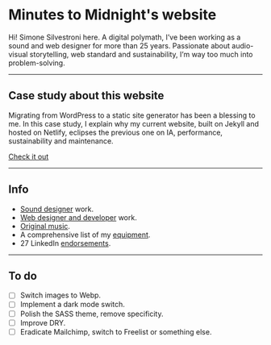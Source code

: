 # Minutes to Midnight's website

Hi! Simone Silvestroni here. A digital polymath, I’ve been working as a sound and web designer for more than 25 years.
Passionate about audio-visual storytelling, web standard and sustainability, I’m way too much into problem-solving.

---

## Case study about this website

Migrating from WordPress to a static site generator has been a blessing to me. In this case study, I explain why my current website, built on Jekyll and hosted on Netlify, eclipses the previous one on IA, performance, sustainability and maintenance.

[Check it out](https://minutestomidnight.co.uk/projects/web-design/minutes-to-midnight/)

---

## Info

- [Sound designer](https://minutestomidnight.co.uk/projects/sound-design/) work.
- [Web designer and developer](https://minutestomidnight.co.uk/projects/web-design/) work.
- [Original music](https://minutestomidnight.co.uk/music/).
- A comprehensive list of my [equipment](https://minutestomidnight.co.uk/uses/).
- 27 LinkedIn [endorsements](https://www.linkedin.com/in/minutes2mid/).

---

## To do

- [ ] Switch images to Webp.
- [ ] Implement a dark mode switch.
- [ ] Polish the SASS theme, remove specificity.
- [ ] Improve DRY.
- [ ] Eradicate Mailchimp, switch to Freelist or something else.